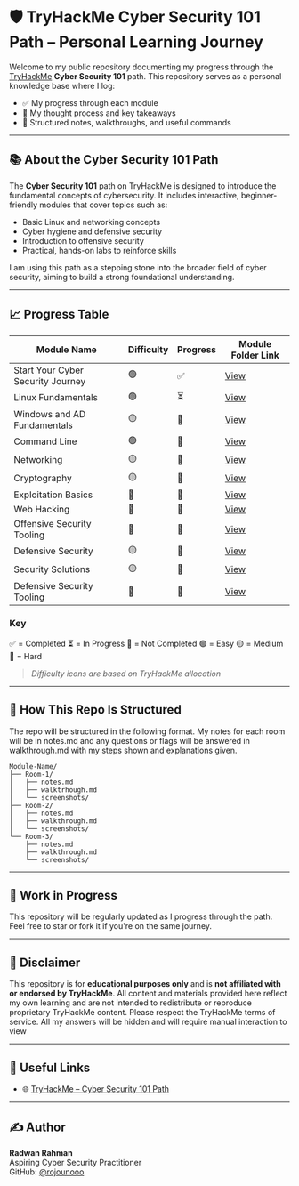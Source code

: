 # 🛡️ TryHackMe Cyber Security 101 Path – Personal Learning Journey

Welcome to my public repository documenting my progress through the [TryHackMe](https://tryhackme.com/) **Cyber Security 101** path. This repository serves as a personal knowledge base where I log:

- ✅ My progress through each module
- 🧠 My thought process and key takeaways
- 📂 Structured notes, walkthroughs, and useful commands

---

## 📚 About the Cyber Security 101 Path

The **Cyber Security 101** path on TryHackMe is designed to introduce the fundamental concepts of cybersecurity. It includes interactive, beginner-friendly modules that cover topics such as:

- Basic Linux and networking concepts  
- Cyber hygiene and defensive security  
- Introduction to offensive security  
- Practical, hands-on labs to reinforce skills  

I am using this path as a stepping stone into the broader field of cyber security, aiming to build a strong foundational understanding.

---

## 📈 Progress Table

| Module Name | Difficulty | Progress | Module Folder Link |
|-------------|------------|----------|---------------------|
| Start Your Cyber Security Journey | 🟢  | ✅  | [View](./01-start-cybersecurity-journey) |
| Linux Fundamentals | 🟢 | ⏳  | [View](./02-linux-fundamentals) |
| Windows and AD Fundamentals | 🟡 | 🔲  | [View](./03-windows-ad-fundamentals) |
| Command Line | 🟢  | 🔲  | [View](./04-command-line) |
| Networking | 🟡 | 🔲  | [View](./05-networking) |
| Cryptography | 🟡 | 🔲  | [View](./06-cryptography) |
| Exploitation Basics | 🔴  | 🔲  | [View](./07-exploitation-basics) |
| Web Hacking | 🔴  | 🔲  | [View](./08-web-hacking) |
| Offensive Security Tooling | 🔴  | 🔲  | [View](./09-offsec-tooling) |
| Defensive Security | 🟡 | 🔲  | [View](./10-defensive-security) |
| Security Solutions | 🟡 | 🔲  | [View](./11-security-solutions) |
| Defensive Security Tooling | 🔴  | 🔲  | [View](./12-defsec-tooling) |

### Key
✅ = Completed 
⏳ = In Progress
🔲 = Not Completed
🟢 = Easy
🟡 = Medium 
🔴 = Hard
> *Difficulty icons are based on TryHackMe allocation*

---

## 🧠 How This Repo Is Structured
The repo will be structured in the following format. My notes for each room will be in notes.md and any questions or flags will be answered in walkthrough.md with my steps shown and explanations given.
```
Module-Name/
├── Room-1/
│   ├── notes.md
│   ├── walktrhough.md
│   └── screenshots/
├── Room-2/
│   ├── notes.md
│   ├── walkthrough.md
│   └── screenshots/
└── Room-3/
    ├── notes.md
    ├── walkthrough.md
    └── screenshots/
```
---

## 🚧 Work in Progress

This repository will be regularly updated as I progress through the path. Feel free to star or fork it if you're on the same journey.

---

## 📜 Disclaimer

This repository is for **educational purposes only** and is **not affiliated with or endorsed by TryHackMe**. All content and materials provided here reflect my own learning and are not intended to redistribute or reproduce proprietary TryHackMe content. Please respect the TryHackMe terms of service. All my answers will be hidden and will require manual interaction to view

---

## 🔗 Useful Links

- 🌐 [TryHackMe – Cyber Security 101 Path](https://tryhackme.com/paths)

---

## ✍️ Author

**Radwan Rahman**  
Aspiring Cyber Security Practitioner  
GitHub: [@rojounooo](https://github.com/rojounooo)
